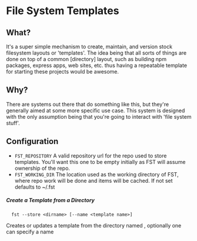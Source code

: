 # File System Templates

## What?
  It's a super simple mechanism to create, maintain, and version stock filesystem
  layouts or 'templates'. The idea being that all sorts of things are done on
  top of a common [directory] layout, such as building npm packages, express apps,
  web sites, etc. thus having a repeatable template for starting these projects
  would be awesome.  

## Why?
  There are systems out there that do something like this, but they're generally
  aimed at some more specific use case. This system is designed with the only
  assumption being that you're going to interact with 'file system stuff'.

## Configuration

* `FST_REPOSITORY` A valid repository url for the repo used to store templates.  You'll want this one to be empty initially as FST will assume ownership of the repo.
* `FST_WORKING_DIR` The location used as the working directory of FST, where repo work will be done and items will be cached.  If not set defaults to ~/.fst


##### Create a Template from a Directory
      fst --store <dirname> [--name <template name>] 

  Creates or updates a template from the directory named <dirname>, optionally one can specify a name <template name> that will be used to name the template.  If no template name is provided the name of the directory from <dirname> will be used.  
  
  In the case of an update ( the provided template name matches that of an existing template ), the changes will be applied over the existing template. Don't worry the old one is still there in the event of something awful this is, afterall built on top of git.

##### Unpack a Template
      fst <template name> [<destination dir>]

  Unpacks a template to the directory specified by <destination dir>. If the
  directory specified exists, the template will unpack 'over' it replacing items
  where conflicts occur.  If <destination dir> is not provided, the template
  will be unpacked into the current directory within a directory named the
  same as the template overlaying any existing directory and contents of the same
  name.


##### Show me my Templates
      fst list

  Displays all the templates that fst knows about as it is currently configured.
